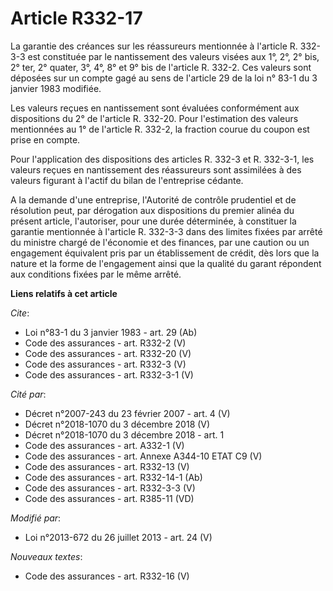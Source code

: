 # Article R332-17

La garantie des créances sur les réassureurs mentionnée à l'article R. 332-3-3 est constituée par le nantissement des valeurs
visées aux 1°, 2°, 2° bis, 2° ter, 2° quater, 3°, 4°, 8° et 9° bis de l'article R. 332-2. Ces valeurs sont déposées sur un
compte gagé au sens de l'article 29 de la loi n° 83-1 du 3 janvier 1983 modifiée. 

Les valeurs reçues en nantissement sont évaluées conformément aux dispositions du 2° de l'article R. 332-20. Pour
l'estimation des valeurs mentionnées au 1° de l'article R. 332-2, la fraction courue du coupon est prise en compte. 

Pour l'application des dispositions des articles R. 332-3 et R. 332-3-1, les valeurs reçues en nantissement des réassureurs
sont assimilées à des valeurs figurant à l'actif du bilan de l'entreprise cédante. 

A la demande d'une entreprise, l'Autorité de contrôle prudentiel et de résolution peut, par dérogation aux dispositions du
premier alinéa du présent article, l'autoriser, pour une durée déterminée, à constituer la garantie mentionnée à l'article R.
332-3-3 dans des limites fixées par arrêté du ministre chargé de l'économie et des finances, par une caution ou un engagement
équivalent pris par un établissement de crédit, dès lors que la nature et la forme de l'engagement ainsi que la qualité du
garant répondent aux conditions fixées par le même arrêté.

**Liens relatifs à cet article**

_Cite_:

  - Loi n°83-1 du 3 janvier 1983 - art. 29 (Ab)
  - Code des assurances - art. R332-2 (V)
  - Code des assurances - art. R332-20 (V)
  - Code des assurances - art. R332-3 (V)
  - Code des assurances - art. R332-3-1 (V)

_Cité par_:

  - Décret  n°2007-243 du 23 février 2007 - art. 4 (V)
  - Décret n°2018-1070 du 3 décembre 2018 (V)
  - Décret n°2018-1070 du 3 décembre 2018 - art. 1
  - Code des assurances - art. A332-1 (V)
  - Code des assurances - art. Annexe A344-10 ETAT C9 (V)
  - Code des assurances - art. R332-13 (V)
  - Code des assurances - art. R332-14-1 (Ab)
  - Code des assurances - art. R332-3-3 (V)
  - Code des assurances - art. R385-11 (VD)

_Modifié par_:

  - Loi n°2013-672 du 26 juillet 2013 - art. 24 (V)

_Nouveaux textes_:

  - Code des assurances - art. R332-16 (V)
